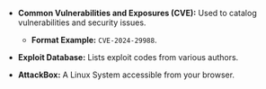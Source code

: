- **Common Vulnerabilities and Exposures (CVE):** Used to catalog vulnerabilities and security issues.
    
    - **Format Example:** `CVE-2024-29988`.
        
- **Exploit Database:** Lists exploit codes from various authors.
    
- **AttackBox:** A Linux System accessible from your browser.